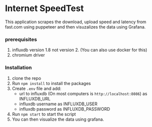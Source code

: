 # Internet SpeedTest 

This application scrapes the download, upload speed and latency from fast.com using puppeteer and then visuzalizes the data using Grafana.

### prerequisites
1. influxdb version 1.8 not version 2. (You can also use docker for this)
3. chromium driver 

### Installation
1. clone the repo
2. Run `npm install` to install the packages
3. Create `.env` file and add: 
    - url to influxdb (On most computers is `http://localhost:8086`) as INFLUXDB_URL
    - influxdb username as INFLUXDB_USER
    - influxdb password as INFLUXDB_PASSWORD
4. Run `npm start` to start the script
5. You can then visualize the data using grafana.